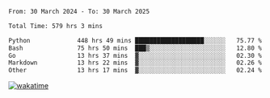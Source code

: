 <!--START_SECTION:waka-->

```txt
From: 30 March 2024 - To: 30 March 2025

Total Time: 579 hrs 3 mins

Python             448 hrs 49 mins ███████████████████░░░░░░   75.77 %
Bash               75 hrs 50 mins  ███▒░░░░░░░░░░░░░░░░░░░░░   12.80 %
Go                 13 hrs 37 mins  ▓░░░░░░░░░░░░░░░░░░░░░░░░   02.30 %
Markdown           13 hrs 22 mins  ▓░░░░░░░░░░░░░░░░░░░░░░░░   02.26 %
Other              13 hrs 17 mins  ▓░░░░░░░░░░░░░░░░░░░░░░░░   02.24 %
```

<!--END_SECTION:waka-->
[![wakatime](https://wakatime.com/badge/user/5f89a63a-5294-4958-ad30-2b3455e63f2a.svg)](https://wakatime.com/@5f89a63a-5294-4958-ad30-2b3455e63f2a)
